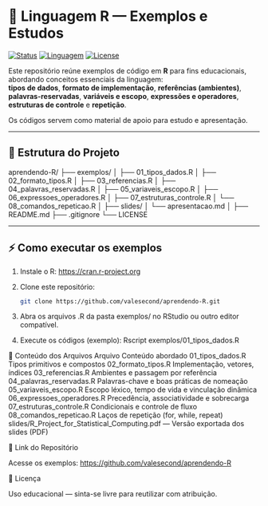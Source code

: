 # 🧪 Linguagem R — Exemplos e Estudos

[![Status](https://img.shields.io/badge/status-completo-brightgreen)](https://github.com/valesecond/aprendendo-R)
[![Linguagem](https://img.shields.io/badge/language-R-blue)](https://cran.r-project.org)
[![License](https://img.shields.io/badge/license-educacional-orange)](LICENSE)

Este repositório reúne exemplos de código em **R** para fins educacionais, abordando conceitos essenciais da linguagem:  
**tipos de dados**, **formato de implementação**, **referências (ambientes)**, **palavras-reservadas**, **variáveis e escopo**, **expressões e operadores**, **estruturas de controle** e **repetição**.

Os códigos servem como material de apoio para estudo e apresentação.

---

## 📁 Estrutura do Projeto

aprendendo-R/
├── exemplos/
│ ├── 01_tipos_dados.R
│ ├── 02_formato_tipos.R
│ ├── 03_referencias.R
│ ├── 04_palavras_reservadas.R
│ ├── 05_variaveis_escopo.R
│ ├── 06_expressoes_operadores.R
│ ├── 07_estruturas_controle.R
│ └── 08_comandos_repeticao.R
│
├── slides/
│ └── apresentacao.md
│
├── README.md
├── .gitignore
└── LICENSE

---

## ⚡ Como executar os exemplos

1. Instale o R: https://cran.r-project.org
2. Clone este repositório:
   ```bash
   git clone https://github.com/valesecond/aprendendo-R.git
   ```
3. Abra os arquivos .R da pasta exemplos/ no RStudio ou outro editor compatível.

4. Execute os códigos (exemplo):
   Rscript exemplos/01_tipos_dados.R

📌 Conteúdo dos Arquivos
Arquivo Conteúdo abordado
01_tipos_dados.R Tipos primitivos e compostos
02_formato_tipos.R Implementação, vetores, índices
03_referencias.R Ambientes e passagem por referência
04_palavras_reservadas.R Palavras-chave e boas práticas de nomeação
05_variaveis_escopo.R Escopo léxico, tempo de vida e vinculação dinâmica
06_expressoes_operadores.R Precedência, associatividade e sobrecarga
07_estruturas_controle.R Condicionais e controle de fluxo
08_comandos_repeticao.R Laços de repetição (for, while, repeat)
slides/R_Project_for_Statistical_Computing.pdf — Versão exportada dos slides (PDF)

🔗 Link do Repositório

Acesse os exemplos:
https://github.com/valesecond/aprendendo-R

📎 Licença

Uso educacional — sinta-se livre para reutilizar com atribuição.
